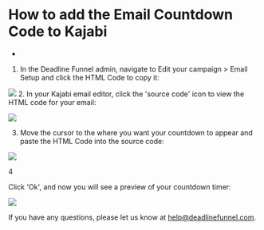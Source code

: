 # How to add the Email Countdown Code to Kajabi

-

1. In the Deadline Funnel admin, navigate to Edit your campaign &gt; Email Setup and click the HTML Code to copy it:

![](https://d33v4339jhl8k0.cloudfront.net/docs/assets/53974d6ce4b0c76107b109d1/images/5a7a235a0428634376cfdf91/file-%20Svl9NCk2Q7.png) 2. In your Kajabi email editor, click the 'source code' icon to view the HTML code for your email:

![](https://d33v4339jhl8k0.cloudfront.net/docs/assets/53974d6ce4b0c76107b109d1/images/5b97f9de2c7d3a03f89eabda/file-v1SwdUwSiD.png)

3. Move the cursor to the where you want your countdown to appear and paste the HTML Code into the source code:

![](https://d33v4339jhl8k0.cloudfront.net/docs/assets/53974d6ce4b0c76107b109d1/images/5b97f9fa0428631d7a8af8c2/file-9hrW2c9uMt.png)

4

Click 'Ok', and now you will see a preview of your countdown timer:

![](https://d33v4339jhl8k0.cloudfront.net/docs/assets/53974d6ce4b0c76107b109d1/images/5b97fa4c0428631d7a8af8c3/file-k1AWZgdYuf.png)

If you have any questions, please let us know at help@deadlinefunnel.com.

